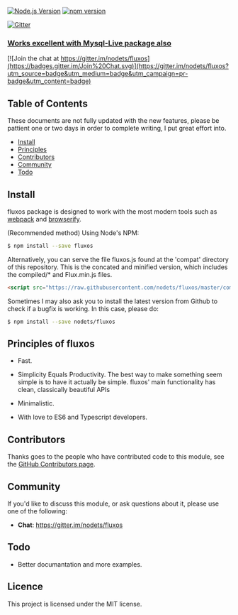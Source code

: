 [![Node.js Version][node-version-image]][node-version-url]
[![npm version](https://badge.fury.io/js/fluxos.svg)](http://badge.fury.io/js/fluxos)


[![Gitter](https://badges.gitter.im/Join%20Chat.svg)](https://gitter.im/nodets/fluxos?utm_source=badge&utm_medium=badge&utm_campaign=pr-badge)

### [Works excellent with Mysql-Live package also](https://www.gitbook.com/book/kataras/mysql-live/)

[![Join the chat at https://gitter.im/nodets/fluxos](https://badges.gitter.im/Join%20Chat.svg)](https://gitter.im/nodets/fluxos?utm_source=badge&utm_medium=badge&utm_campaign=pr-badge&utm_content=badge)



## Table of Contents

These documents are not fully updated with the new features, please be pattient one or two days in order to complete writing, I put great effort into.

- [Install](#install)
- [Principles](#principles-of-mysql-live)
- [Contributors](#contributors)
- [Community](#community)
- [Todo](#todo)

## Install
fluxos package is designed to work with the most modern tools such as [webpack](https://webpack.github.io/) and [browserify](http://browserify.org/).

(Recommended method) Using Node's NPM:

```sh
$ npm install --save fluxos
```

Alternatively, you can serve the file fluxos.js found at the 'compat' directory of this repository.
This is the concated and minified version, which includes the compiled/* and Flux.min.js files.

```html
<script src="https://raw.githubusercontent.com/nodets/fluxos/master/compat/fluxos.js"> </script>
```

Sometimes I may also ask you to install the latest version from Github to check
if a bugfix is working. In this case, please do:

```sh
$ npm install --save nodets/fluxos
```

## Principles of fluxos

- Fast.

- Simplicity Equals Productivity. The best way to make something seem simple is to have it actually be simple. fluxos' main functionality has clean, classically beautiful APIs

- Minimalistic.

- With love to ES6 and Typescript developers.



## Contributors

Thanks goes to the people who have contributed code to this module, see the
[GitHub Contributors page][].

[GitHub Contributors page]: https://github.com/nodets/fluxos/graphs/contributors



## Community

If you'd like to discuss this module, or ask questions about it, please use one
of the following:

* **Chat**: https://gitter.im/nodets/fluxos


## Todo
*  Better documantation and more examples.


## Licence

This project is licensed under the MIT license.

[npm-image]: https://img.shields.io/npm/v/fluxos.svg
[npm-url]: https://npmjs.org/package/fluxos
[node-version-image]: https://img.shields.io/node/v/gh-badges.svg
[node-version-url]: http://nodejs.org/download/
[travis-image]: https://img.shields.io/travis/nodets/fluxos/master.svg?label=linux
[downloads-url]: https://npmjs.org/package/fluxos
